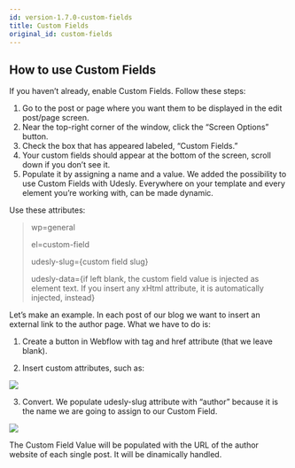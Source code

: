 ```yaml
---
id: version-1.7.0-custom-fields
title: Custom Fields
original_id: custom-fields
---
```


## How to use Custom Fields
If you haven’t already,  enable Custom Fields. Follow these steps:

1. Go to the post or page where you want them to be displayed in the edit post/page screen.
2. Near the top-right corner of the window, click the “Screen Options” button.
3. Check the box that has appeared labeled, “Custom Fields.”
4. Your custom fields should appear at the bottom of the screen, scroll down if you don’t see it.
5. Populate it by assigning a name and a value.
We added the possibility to use Custom Fields with Udesly. Everywhere on your template and every element you’re working with, can be made dynamic.

Use these attributes:

> wp=general
>
> el=custom-field
>
> udesly-slug={custom field slug}
>
>udesly-data={if left blank, the custom field value is injected as element text. If you insert any xHtml attribute, it is automatically injected, instead}

Let’s make an example. In each post of our blog we want to insert an external link to the author page. What we have to do is:

1) Create a button in Webflow with tag and href attribute (that we leave blank).

2) Insert custom attributes, such as:

![](assets/cf1.png)

3) Convert. We populate udesly-slug attribute with “author” because it is the name we are going to assign to our Custom Field.


![](assets/cf2.png)

The Custom Field Value will be populated with the URL of the author website of each single post. It will be dinamically handled.